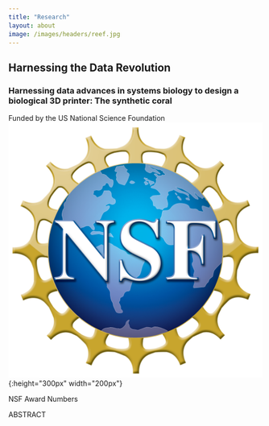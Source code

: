```yaml
---
title: "Research"
layout: about
image: /images/headers/reef.jpg
---
```


## Harnessing the Data Revolution

### Harnessing data advances in systems biology to design a biological 3D printer: The synthetic coral

Funded by the US National Science Foundation
![NSF](https://github.com/urol-e5/urol-e5.github.io/blob/master/images/nsf_logo.png?raw=true){:height="300px" width="200px"}

NSF Award Numbers


ABSTRACT

